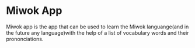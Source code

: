 Miwok App
=============================
Miwok app is the app that can be used to learn the Miwok languange(and in the future any language)with the help of a list of vocabulary words and their prononciations.
